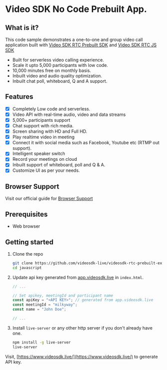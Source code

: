 # Video SDK No Code Prebuilt App.

## What is it?

This code sample demonstrates a one-to-one and group video call application built with [Video SDK RTC Prebuilt SDK](https://docs.videosdk.live/docs/guide/prebuilt-video-and-audio-calling/getting-started) and [Video SDK RTC JS SDK](https://docs.videosdk.live/docs/realtime-communication/sdk-reference/javascript-sdk/setup)

- Built for serverless video calling experience.
- Scale it upto 5,000 participants with low code.
- 10,000 minutes free on monthly basis.
- Inbuilt video and audio quality optimization.
- Inbuilt chat poll, whiteboard, Q and A support.

## Features

- [x] Completely Low code and serverless.
- [x] Video API with real-time audio, video and data streams
- [x] 5,000+ participants support
- [x] Chat support with rich media.
- [x] Screen sharing with HD and Full HD.
- [x] Play realtime video in meeting
- [x] Connect it with social media such as Facebook, Youtube etc (RTMP out support).
- [x] Intelligent speaker switch
- [x] Record your meetings on cloud
- [x] Inbuilt support of whiteboard, poll and Q & A.
- [x] Customize UI as per your needs.

## Browser Support

Visit our official guide for [Browser Support](https://docs.videosdk.live/docs/realtime-communication/see-also/device-browser-support)

## Prerequisites

- Web browser

## Getting started

1. Clone the repo

   ```sh
   git clone https://github.com/videosdk-live/videosdk-rtc-prebuilt-examples.git
   cd javascript
   ```

2. Update api key generated from [app.videosdk.live](https://app.videosdk.live/settings/api-keys) in `index.html`.

   ```javascript
   // ...

   // Set apikey, meetingId and participant name
   const apiKey = "<API KEY>"; // generated from app.videosdk.live
   const meetingId = "milkyway";
   const name = "John Doe";

   // ...
   ```

3. Install `live-server` or any other http server if you don't already have one.

   ```sh
   npm install -g live-server
   live-server
   ```

Visit, [https://www.videosdk.live/](https://www.videosdk.live/) to generate API key.
